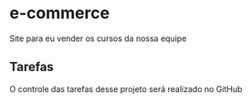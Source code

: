 # e-commerce
Site para eu vender os cursos da nossa equipe

## Tarefas

O controle das tarefas desse projeto será realizado no GitHub